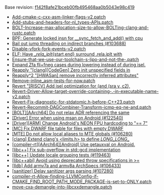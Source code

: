Base revision: [f142f8afe21bceb00fb495468aa0b5043e98c419](https://github.com/llvm/llvm-project/commits/f142f8afe21bceb00fb495468aa0b5043e98c419)

- [Add-cmake-c-cxx-asm-linker-flags-v2.patch](https://android.googlesource.com/toolchain/llvm_android/+/4d66eb3168522a45a13626743444e9b964c48399/patches/Add-cmake-c-cxx-asm-linker-flags-v2.patch)
- [Add-stubs-and-headers-for-nl_types-APIs.patch](https://android.googlesource.com/toolchain/llvm_android/+/4d66eb3168522a45a13626743444e9b964c48399/patches/Add-stubs-and-headers-for-nl_types-APIs.patch)
- [BOLT-Increase-max-allocation-size-to-allow-BOLTing-clang-and-rustc.patch](https://android.googlesource.com/toolchain/llvm_android/+/4d66eb3168522a45a13626743444e9b964c48399/patches/BOLT-Increase-max-allocation-size-to-allow-BOLTing-clang-and-rustc.patch)
- [BPF: Generate locked insn for __sync_fetch_and_add() with cpu](https://android.googlesource.com/toolchain/llvm_android/+/4d66eb3168522a45a13626743444e9b964c48399/patches/cherry/06c531e808ceeafdf996867a2e8e66960ae4774e.patch)
- [Bail out jump threading on indirect branches (#103688)](https://android.googlesource.com/toolchain/llvm_android/+/4d66eb3168522a45a13626743444e9b964c48399/patches/cherry/3c9022c965b85951f30af140da591f819acef8a0.patch)
- [Disable-vfork-fork-events-v2.patch](https://android.googlesource.com/toolchain/llvm_android/+/4d66eb3168522a45a13626743444e9b964c48399/patches/Disable-vfork-fork-events-v2.patch)
- [ELF: Have __rela_iplt_{start,end} surround .rela.iplt with](https://android.googlesource.com/toolchain/llvm_android/+/4d66eb3168522a45a13626743444e9b964c48399/patches/cherry/970d6d20967258528980c9b7feaaf3dd3acf9aa3-v2.patch)
- [Ensure-that-we-use-our-toolchain-s-lipo-and-not-the-.patch](https://android.googlesource.com/toolchain/llvm_android/+/4d66eb3168522a45a13626743444e9b964c48399/patches/Ensure-that-we-use-our-toolchain-s-lipo-and-not-the-.patch)
- [Expand Zfa fli+fneg cases during lowering instead of during isel.](https://android.googlesource.com/toolchain/llvm_android/+/4d66eb3168522a45a13626743444e9b964c48399/patches/cherry/de6d7a6c3093f725bec6980e925166f0f363687a.patch)
- [Reapply "[clang][CodeGen] Zero init unspecified fields in](https://android.googlesource.com/toolchain/llvm_android/+/4d66eb3168522a45a13626743444e9b964c48399/patches/cherry/627746581b8fde4143533937130f420bbbdf9ddf-v2.patch)
- [Reapply^2 "[HWASan] remove incorrectly inferred attributes"](https://android.googlesource.com/toolchain/llvm_android/+/4d66eb3168522a45a13626743444e9b964c48399/patches/cherry/9a2fd97d391caf1060e303f636d7113501788d2f-v2.patch)
- [Remove-inline_asm-tests-for-now.patch](https://android.googlesource.com/toolchain/llvm_android/+/4d66eb3168522a45a13626743444e9b964c48399/patches/Remove-inline_asm-tests-for-now.patch)
- [Revert "[RISCV] Add isel optimization for (and (sra y, c2),](https://android.googlesource.com/toolchain/llvm_android/+/4d66eb3168522a45a13626743444e9b964c48399/patches/cherry/858afe90aad9ca45165d64baec9249dd680c85d5.patch)
- [Revert-Driver-Allow-target-override-containing-.-in-executable-name-v2.patch](https://android.googlesource.com/toolchain/llvm_android/+/4d66eb3168522a45a13626743444e9b964c48399/patches/Revert-Driver-Allow-target-override-containing-.-in-executable-name-v2.patch)
- [Revert-Fix-diagnostic-for-stdatomic.h-before-C++23.patch](https://android.googlesource.com/toolchain/llvm_android/+/4d66eb3168522a45a13626743444e9b964c48399/patches/Revert-Fix-diagnostic-for-stdatomic.h-before-C++23.patch)
- [Revert-Recommit-DAGCombiner-Transform-icmp-eq-ne-and.patch](https://android.googlesource.com/toolchain/llvm_android/+/4d66eb3168522a45a13626743444e9b964c48399/patches/Revert-Recommit-DAGCombiner-Transform-icmp-eq-ne-and.patch)
- [[BOLT][AArch64] Do not relax ADR referencing the same](https://android.googlesource.com/toolchain/llvm_android/+/4d66eb3168522a45a13626743444e9b964c48399/patches/cherry/d32fe95d8286ffdcdc962534becabffdf1e56816.patch)
- [[Driver] Error when using msan on Android (#122540)](https://android.googlesource.com/toolchain/llvm_android/+/4d66eb3168522a45a13626743444e9b964c48399/patches/cherry/fdfe7e7fabc85ed7293ca6f5f234d41812644584.patch)
- [[Driver][ARM] Change Android's NEON FPU hardcoding to "== 7"](https://android.googlesource.com/toolchain/llvm_android/+/4d66eb3168522a45a13626743444e9b964c48399/patches/cherry/e9255dda236e6e418abe81a10b3f7c0d16c0d083.patch)
- [[MC] Fix DWARF file table for files with empty DWARF](https://android.googlesource.com/toolchain/llvm_android/+/4d66eb3168522a45a13626743444e9b964c48399/patches/cherry/4a5f82b43be7328d7b7b4cd9912487fd3f284b49.patch)
- [[MTE] Do not allow local aliases to MTE globals (#106280)](https://android.googlesource.com/toolchain/llvm_android/+/4d66eb3168522a45a13626743444e9b964c48399/patches/cherry/23b18fa01e6de7cb86a0cd294d58e5f8635d4afe.patch)
- [[clang] Extend clang's <limits.h> to define *LONG_LONG*_](https://android.googlesource.com/toolchain/llvm_android/+/4d66eb3168522a45a13626743444e9b964c48399/patches/cherry/7d20ea9d32954e8e5becab8495fa509a3f67b710.patch)
- [[compiler-rt][AArch64][Android] Use getauxval on Android.](https://android.googlesource.com/toolchain/llvm_android/+/4d66eb3168522a45a13626743444e9b964c48399/patches/cherry/cd634f57c10dedbe4f908889dece2c4460b702c9.patch)
- [[libc++] Fix sub-overflow in std::gcd implementation](https://android.googlesource.com/toolchain/llvm_android/+/4d66eb3168522a45a13626743444e9b964c48399/patches/cherry/f7ff3cde96c4b81b032c58cafee7bf77233f5517.patch)
- [[libc++] Update locale grouping tests (#119463)](https://android.googlesource.com/toolchain/llvm_android/+/4d66eb3168522a45a13626743444e9b964c48399/patches/cherry/31272e4f83f24fee1bf37ebc8ea7dd4d082edea8.patch)
- [[libc++abi] Avoid using deprecated throw specifications in >=](https://android.googlesource.com/toolchain/llvm_android/+/4d66eb3168522a45a13626743444e9b964c48399/patches/cherry/7e542a2536017b1ea0ba157f74b8b8ff07c191f8-v2.patch)
- [[lldb] Add armv7a and armv8a ArchSpecs (#106433)](https://android.googlesource.com/toolchain/llvm_android/+/4d66eb3168522a45a13626743444e9b964c48399/patches/cherry/0a00d32c5f88fce89006dcde6e235bc77d7b495e.patch)
- [[sanitizer] Delay sanitizer args parsing (#107280)](https://android.googlesource.com/toolchain/llvm_android/+/4d66eb3168522a45a13626743444e9b964c48399/patches/cherry/24684bb4a9791145a36a97477eb1fd525a122d8e.patch)
- [compiler-rt-Allow-finding-LLVMConfig-if-CMAKE_FIND_ROOT_PATH_MODE_PACKAGE-is-set-to-ONLY.patch](https://android.googlesource.com/toolchain/llvm_android/+/4d66eb3168522a45a13626743444e9b964c48399/patches/compiler-rt-Allow-finding-LLVMConfig-if-CMAKE_FIND_ROOT_PATH_MODE_PACKAGE-is-set-to-ONLY.patch)
- [move-cxa-demangle-into-libcxxdemangle.patch](https://android.googlesource.com/toolchain/llvm_android/+/4d66eb3168522a45a13626743444e9b964c48399/patches/move-cxa-demangle-into-libcxxdemangle.patch)